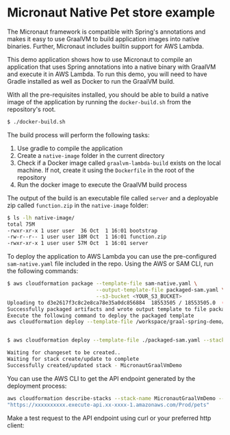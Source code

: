 # Micronaut Native Pet store example  

The Micronaut framework is compatible with Spring's annotations and makes it easy to use GraalVM to build application images into native binaries. Further, Micronaut includes builtin support for AWS Lambda.

This demo application shows how to use Micronaut to compile an application that uses Spring annotations into a native binary with GraalVM and execute it in AWS Lambda. To run this demo, you will need to have Gradle installed as well as Docker to run the GraalVM build.

With all the pre-requisites installed, you should be able to build a native image of the application by running the `docker-build.sh` from the repository's root.

```bash
$ ./docker-build.sh
```

The build process will perform the following tasks:
1. Use gradle to compile the application
2. Create a `native-image` folder in the current directory
3. Check if a Docker image called `graalvm-lambda-build` exists on the local machine. If not, create it using the `Dockerfile` in the root of the repository
4. Run the docker image to execute the GraalVM build process

The output of the build is an executable file called `server` and a deployable zip called `function.zip` in the `native-image` folder:

```bash
$ ls -lh native-image/
total 75M
-rwxr-xr-x 1 user user  36 Oct  1 16:01 bootstrap
-rw-r--r-- 1 user user 18M Oct  1 16:01 function.zip
-rwxr-xr-x 1 user user 57M Oct  1 16:01 server
```

To deploy the application to AWS Lambda you can use the pre-configured `sam-native.yaml` file included in the repo. Using the AWS or SAM CLI, run the following commands:

```bash
$ aws cloudformation package --template-file sam-native.yaml \
                             --output-template-file packaged-sam.yaml \
                             --s3-bucket <YOUR_S3_BUCKET>
Uploading to d3e2617f3c8c2e8ca78e35a0dc856884  18553505 / 18553505.0  (100.00%)
Successfully packaged artifacts and wrote output template to file packaged-sam.yaml.
Execute the following command to deploy the packaged template
aws cloudformation deploy --template-file /workspace/graal-spring-demo/packaged-sam.yaml --stack-name <YOUR STACK NAME>


$ aws cloudformation deploy --template-file ./packaged-sam.yaml --stack-name MicronautGraalVmDemo --capabilities CAPABILITY_IAM

Waiting for changeset to be created..
Waiting for stack create/update to complete
Successfully created/updated stack - MicronautGraalVmDemo
```

You can use the AWS CLI to get the API endpoint generated by the deployment process:

```bash
aws cloudformation describe-stacks --stack-name MicronautGraalVmDemo --query Stacks[0].Outputs[0].OutputValue
"https://xxxxxxxxxx.execute-api.xx-xxxx-1.amazonaws.com/Prod/pets"
```

Make a test request to the API endpoint using curl or your preferred http client:

```bash

```